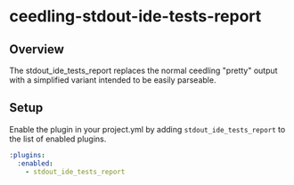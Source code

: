 # ceedling-stdout-ide-tests-report

## Overview

The stdout_ide_tests_report replaces the normal ceedling "pretty" output with
a simplified variant intended to be easily parseable.

## Setup

Enable the plugin in your project.yml by adding `stdout_ide_tests_report`
to the list of enabled plugins.

```YAML
:plugins:
  :enabled:
    - stdout_ide_tests_report
```
